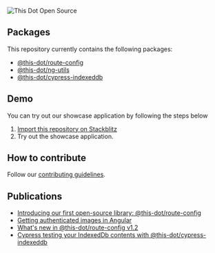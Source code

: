![This Dot Open Source](TDOS_logo.png)

## Packages

This repository currently contains the following packages:

- [@this-dot/route-config](./libs/route-config/README.md)
- [@this-dot/ng-utils](./libs/ng-utils/README.md)
- [@this-dot/cypress-indexeddb](./libs/cypress-indexeddb/README.md)

## Demo

You can try out our showcase application by following the steps below

1. [Import this repository on Stackblitz](https://stackblitz.com/github/thisdot/open-source?preset=node)
2. Try out the showcase application.

## How to contribute

Follow our [contributing guidelines](CONTRIBUTING.md).

## Publications

- [Introducing our first open-source library: @this-dot/route-config](https://www.thisdot.co/blog/introducing-our-first-open-source-library-this-dot-route-config)
- [Getting authenticated images in Angular](https://www.thisdot.co/blog/getting-authenticated-images-in-angular)
- [What's new in @this-dot/route-config v1.2](https://www.thisdot.co/blog/whats-new-in-this-dot-route-config-v1-2)
- [Cypress testing your IndexedDb contents with @this-dot/cypress-indexeddb](https://www.thisdot.co/blog/cypress-testing-your-indexeddb-contents-with-this-dot-cypress-indexeddb)

